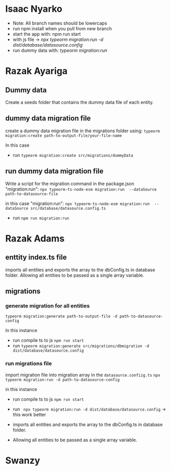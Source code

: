 # Isaac Nyarko
* Note: All branch names should be lowercaps
* run npm install when you pull from new branch
* start the app with: npm run start
* with js file -> *npx typeorm migration:run -d dist/database/datasource.config*
* run dummy data with: *typeorm migration:run*





# Razak Ayariga
## Dummy data
Create a seeds folder that contains the dummy data file of each entity.

## dummy data migration file
create a dummy data migration file in the migrations folder using:
`typeorm migration:create path-to-output-file/your-file-name`

In this case
* run
`typeorm migration:create src/migrations/dummyData`

## run dummy data migration file
Write a script for the migration command in the package.json
"migration:run": `npx typeorm-ts-node-esm migration:run  --dataSource path-to-datasource-file`

in this case
"migration:run": `npx typeorm-ts-node-esm migration:run  --dataSource src/database/datasource.config.ts`

* run
`npm run migration:run`


# Razak Adams
## enttity index.ts file
imports all entities and exports the array to the dbConfig.ts in database folder.
Allowing all entities to be passed as a single array variable.
## migrations
### generate migration for all entities
`typeorm migration:generate path-to-output-file -d path-to-datasource-config`

In this instance
* run
compile ts to js
`npm run start`
* run 
`typeorm migration:generate src/migrations/dbmigration -d dist/database/datasource.config` 


### run migrations file
import migration file into migration array in the `datasource.confiig.ts`
`npx typeorm migration:run -d path-to-datasource-config`

in this instance
* run
compile ts to js
`npm run start`
* run 
` npx typeorm migration:run -d dist/database/datasource.config` -> this work better


* imports all entities and exports the array to the dbConfig.ts in database folder.
* Allowing all entities to be passed as a single array variable.





# Swanzy



